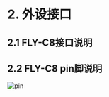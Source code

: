 # 2. 外设接口

## 2.1 FLY-C8接口说明





## 2.2 FLY-C8 pin脚说明

![pin](../../images/boards/fly_c8/c8_pin.png)
